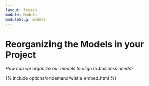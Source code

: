 ```yaml
---
layout: lesson
module: Models
moduleSlug: models
---
```


# Reorganizing the Models in your Project
_How can we organize our models to align to business needs?_

{% include options/ondemand/wistia_embed.html %}